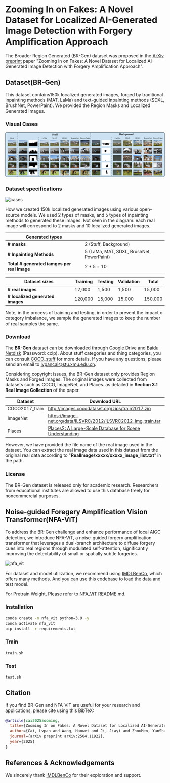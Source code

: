 # Zooming In on Fakes: A Novel Dataset for Localized AI-Generated Image Detection with Forgery Amplification Approach

The Broader Region Generated (BR-Gen) dataset was proposed in the [ArXiv preprint](https://arxiv.org/abs/2504.11922) paper "Zooming In on Fakes: A Novel Dataset for Localized AI-Generated Image Detection with Forgery Amplification Approach".

## Dataset(BR-Gen)

This dataset contains150k localized generated images, forged by traditional inpainting methods (MAT, LaMa) and text-guided inpainting methods (SDXL, BrushNet, PowerPaint). We provided the Region Masks and Localized Generated Images.

### Visual Cases

![cases](figs/cases.png)



### Dataset specifications

![cases](figs/br-gen.png)

How we created 150k localized generated images using various open-source models. We used 2 types of masks, and 5 types of inpainting methods to generated these images. Not seen in the diagram: each real image will correspond to 2 masks and 10 localized generated images.

| Generated types                             |                                           |
| ------------------------------------------- | ----------------------------------------- |
| **# masks**                                 | 2 (Stuff, Background)                     |
| **# Inpainting Methods**                    | 5 (LaMa, MAT, SDXL, BrushNet, PowerPaint) |
| **Total # generated iamges per real image** | 2 * 5 = 10                                |

| Dataset sizes                    | Training | Testing | Validation | Total   |
| -------------------------------- | -------- | ------- | ---------- | ------- |
| **# real images**                | 12,000   | 1,500   | 1,500      | 15,000  |
| **# localized generated images** | 120,000  | 15,000  | 15,000     | 150,000 |

Note, in the process of training and testing, in order  to prevent the impact o category imbalance, we sample the generated images to keep the number of real samples the same.



### Download

The **BR-Gen** dataset can be downloaded through [Google Drive](https://drive.google.com/drive/folders/1lPILaotrTplG5P83cugBnKM1EwUJFA9d?usp=sharing) and [Baidu Netdisk](https://pan.baidu.com/s/1cXgXm4EefC1sCw8vwadB_w) (Password: cclp). About stuff categories and thing categories, you can consult [COCO_stuff](https://github.com/nightrome/cocostuff) for more details. If you have any questions, please send an email to [lvpancai@stu.xmu.edu.cn](mailto:lvpancai@stu.xmu.edu.cn). 



Considering copyright issues, the BR-Gen dataset only provides Region Masks and Forged Images. The original images were collected from datasets such as COCO, ImageNet, and Places. as detailed in **Section 3.1 Real Image Collection** of the paper.

| Dataset        | Download URL                                                 |
| -------------- | ------------------------------------------------------------ |
| COCO2017_train | http://images.cocodataset.org/zips/train2017.zip             |
| ImageNet       | https://image-net.org/data/ILSVRC/2012/ILSVRC2012_img_train.tar |
| Places         | [Places2: A Large-Scale Database for Scene Understanding](http://places2.csail.mit.edu/download.html) |

However, we have provided the file name of the real image used in the dataset. You can extract the real image data used in this dataset from the original real data according to "**RealImage/xxxxx/xxxxx_image_list.txt**" in the path.



### License

The BR-Gen dataset is released only for academic research. Researchers from educational institutes are allowed to use this database freely for noncommercial purposes.

## Noise-guided Foregery Amplification Vision Transformer(NFA-ViT)

To address the BR-Gen challenge and enhance performance of local AIGC detection, we introduce NFA-ViT, a noise-guided forgery amplification transformer that leverages a dual-branch architecture to diffuse forgery cues into real regions through modulated self-attention, significantly improving the detectability of small or spatially subtle forgeries.

![nfa_vit](figs/nfa_fit.png)

For dataset and model utilization, we recommend using [IMDLBenCo](https://github.com/scu-zjz/IMDLBenCo), which offers many methods. And you can use this codebase to load the data and test model.

For Pretrain Weight, Please refer to [NFA_ViT](https://github.com/clpbc/BR-Gen/tree/main/model_zoo/nfa_vit) README.md. 

### Installation
```bash
conda create -n nfa_vit python=3.9 -y
conda activate nfa_vit
pip install -r requirements.txt
```

### Train
```bash
train.sh
```

### Test
```bash
test.sh
```

## Citation
If you find BR-Gen and NFA-ViT are useful for your research and applications, please cite using this BibTeX:

```bib
@article{cai2025zooming,
  title={Zooming In on Fakes: A Novel Dataset for Localized AI-Generated Image Detection with Forgery Amplification Approach},
  author={Cai, Lvpan and Wang, Haowei and Ji, Jiayi and ZhouMen, YanShu and Ma, Yiwei and Sun, Xiaoshuai and Cao, Liujuan and Ji, Rongrong},
  journal={arXiv preprint arXiv:2504.11922},
  year={2025}
}
```



## References & Acknowledgements
We sincerely thank [IMDLBenCo](https://github.com/scu-zjz/IMDLBenCo) for their exploration and support.

